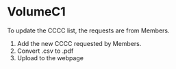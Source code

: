 # VolumeC1
To update the CCCC list, the requests are from Members.
1. Add the new CCCC requested by Members.
2. Convert .csv to .pdf
3. Upload to the webpage
